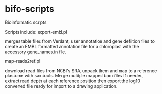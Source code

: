 # bifo-scripts
Bioinformatic scripts

Scripts include:
export-embl.pl

merges table files from Verdant, user annotation and gene defiition files to create an EMBL formatted annotation file for a chloroplast with the accessory gene_names.in file.

map-reads2ref.pl

download read files from NCBI's SRA, unpack them and map to a reference plastome with samtools. Merge multiple mapped bam files if needed, extract read depth at each reference position then export the log10 converted file ready for import to a drawing application.

